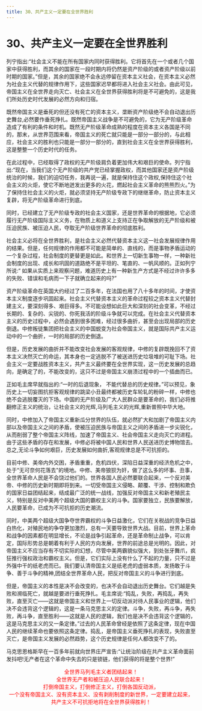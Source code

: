 ```yaml
---
title: 30、共产主义一定要在全世界胜利
---
```


# 30、共产主义一定要在全世界胜利

列宁指出:“社会主义不能在所有国家内同时获得胜利。它将首先在一个或者几个国家中获得胜利，而其余的国家在一段时期内将仍然是资产阶级的或者资产阶级以前时期的国家。”但是，其余的国家绝不会永远停留在资本主义社会，在资本主义必然为社会主义代替的规律作用下，这些国家迟早都将进入社会主义社会。由此可见，帝国主义在全世界走向灭亡、社会主义在全世界获得胜利将是不可避免的，这是我们所处历史时代发展的必然方向和归宿。

既然帝国主义是垂死的但还没有死亡的资本主义，垄断资产阶级绝不会自动退出历史舞台,必然要作垂死挣扎。既然帝国主义战争是不可避免的，它为无产阶级革命造成了有利的条件和时机。既然无产阶级革命成熟的程度在资本主义各国是不同的，那末，从世界范围来看，帝国主义的死亡就只能是一部分一部分的，与此相应，社会主义的胜利也只能是一部分一部分的，直到社会主义在全世界获得胜利，这是整整一个历史时代的任务。

在此过程中，已经取得了政权的无产阶级肩负着更加伟大和艰巨的使命。列宁指出:“现在，当我们这个无产阶级的共产党已经掌握政权，而其他国家还是资产阶级统治的时候，我们的迫切任务，我再说一遍，就是保持住这个政权,保持住这个社会主义的火炬，使它不断地迸发出更多的火花，燃起社会主义革命的熊熊烈火。”为了保持住社会主义的火炬，就必须坚持无产阶级专政下的继继革命，防止资本主义复辟，将无产阶级革命进行到底。

同时，已经建立了无产阶级专政的社会主义国家，还是世界革命的根据地，它必须履行无产阶级国际主义义务，在物质上和道义上支持正在争取解放的无产阶级和被压迫民族、被压迫人民，夺取无产阶级世界革命的彻底胜利。

社会主义必将在全世界胜利，是社会主义必然代替资本主义这一社会发展规律作用的结果。但是，任何规律的作用都不可能是简单的、直线的，而是事物矛盾运动的一个复杂过程，社会制度的更替更是如此。和世界上一切新生事物一样，一种新社会制度的出现、成长和巩固的道路绝不是平坦的、笔直的、一帆风顺的。正如列宁所说:“ 如果从实质上来观察问题，难道历史上有一种新生产方式是不经过许许多多的失败、错误和毛病而一下子就确立起来的吗?”

资产阶级革命在英国大约经过了二百多年，在法国也用了八十多年的时间，才使资本主义制度逐步巩固起来。社会主义代替资本主义的革命过程较之资本主义代替封建主义，要深刻得多、艰巨得多。不可能设想如此巨大和深刻的社会变革，不经过长期的、复杂的、尖锐的、你死我活的阶级斗争就可以完成。在社会主义代替资本主义的历史过程中，必然会遇到很多困难，经过很多曲折，甚至会出现局部的历史倒退。中修叛徒集团把社会主义的中国蜕变为社会帝国主义，就是国际共产主义运动中的一个曲折，一时的局部的历史倒退。

但是，历史发展的曲折并不能改变社会发展的客观规律，中修的复辟既挽回不了资本主义决然灭亡的命运，其本身也一定逃脱不了被送进历史垃圾堆的可耻下场。社会主义一定要战胜资本主义，共产主义最终要在全世界实现，这一历史发展的总趋向，是确定了的，不能改变的，这只不过是帝国主义崩溃过程中的一个插曲而已。

正如毛主席早就指出的:“一时的后退现象， 不能代替总的历史规律。”可以预见，象历史上一切妄图抗拒客观规律的跳梁小丑最终都被历史车轮轧的粉碎一样，中修也绝不会逃脱覆灭的下场。中国的无产阶级及广大人民群众是要革命的，我们必将推翻修正主义的统治，让社会主义的光辉,马列毛主义的光辉,重新普照中华大地。

同时，中修加入了帝国主义重新瓜分世界的队伍，就必然扩大和加剧了帝国主义内部以及帝国主义之间的矛盾，使被压迫民族与帝国主义之间的矛盾进一步尖锐化，从而削弱了整个帝国主义阵线，加速了帝国主义、社会帝国主义走向灭亡的进程。由于这些矛盾的存在和发展，中修必将被中国人民和世界人民送进历史博物馆去。总之,无论斗争如何艰巨，历史发展如何曲折,客观规律总是不可抗拒的。

目前中修、美帝内外交困，矛盾重重，危机四伏，深陷日益深重的经济危机之中，处于“无可奈何花落去"的境地。中修、美帝狼狈为奸，做了这么多的坏事、丑事，全世界革命人民是不会饶过他们的。世界各国人民必然要联合起来，一个反对美帝、中修的历史新时期即将到来。一切受帝国主义侵略、颠覆、干涉、控制和欺负的国家日益团结起来，结成最广泛的统一战线，加强反对帝国主义和新老殖民主义，特别是反对中美两个超级大国的霸权主义的斗争。国家要独立，民族要解放，人民要革命，已成为不可抗拒的历史潮流。

同时，中美两个超级大国争夺世界霸权的斗争日益激化，它们在关税战的竞争日益白热化，对殖民地的争夺更加激烈，总有一天要导致世界大战。目前，世界上革命和战争的因素都在明显增长，不论是战争引起革命，还是革命制止战争，可以肯定，国际形势总是朝着有利于人民的方向发展，世界的前途总是光明的。因此，对帝国主义不应当存有不切实际的幻想，尽管中美两霸貌似强大，到处张牙舞爪，疯狂推行强权政治和霸权主义。但是，它们实际上没有什么了不起的力量，只不过是外强中干的纸老虎而已。我们要认清帝国主义是纸老虎的虚弱本质，发扬敢于斗争、善于斗争的精神,团结全世界革命人民，把反对帝国主义的斗争进行到底。

但是，帝国主义的本性是决不会改变的，也决不会自动退出历史舞台。它们越是失败和濒临死亡，就越是要进行垂死挣扎。毛主席说:“捣乱，失败，再捣乱，再失败，直至灭亡——这就是帝国主义和世界上一切反动派对待人民事业的逻辑，他们决不会违背这个逻辑的，这是一条马克思主义的定律。斗争，失败，再斗争，再失败，再斗争，直至胜利——这就是人民的逻辑，我们也是决不会违背这个逻辑的，这是马克思主义的又一条定律。”过去的人民革命曾经是依照了这条定律，现在中国人民的继续革命也要依照这条定律。捣乱，是帝国主义垂死挣扎的表现，失败直至灭亡，是帝国主义发展的必然趋势，这个历史规律是任何人都改变不了的。

马克思恩格斯早在一百多年前就向世界庄严宣告:“让统治阶级在共产主义革命面前发抖吧!无产者在这个革命中失去的只是锁链，他们获得的将是整个世界!”

<center><font color="red">
全世界马列毛主义者团结起来！<br/>
全世界无产者和被压迫人民联合起来！<br/>
打倒帝国主义，打倒修正主义，打倒各国反动派，<br/>
一个没有帝国主义、没有资本主义、没有剥削制度的新世界，一定要建立起来，<br/>
共产主义不可抗拒地将在全世界获得胜利！
</font></center>